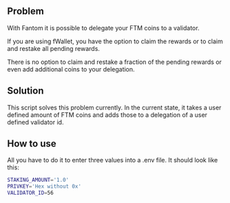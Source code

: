 ## Problem

With Fantom it is possible to delegate your FTM coins to a validator.

If you are using fWallet, you have the option to claim the rewards or to claim and restake all pending rewards.

There is no option to claim and restake a fraction of the pending rewards or even add additional coins to 
your delegation.

## Solution

This script solves this problem currently. In the current state, it takes a user defined amount of FTM coins and
adds those to a delegation of a user defined validator id.


## How to use

All you have to do it to enter three values into a .env file. It should look like this:

```bash
STAKING_AMOUNT='1.0'
PRIVKEY='Hex without 0x'
VALIDATOR_ID=56
```